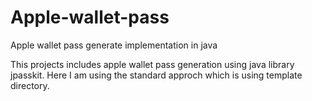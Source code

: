 # Apple-wallet-pass
Apple wallet pass generate implementation in java

This projects includes apple wallet pass generation using java library jpasskit.
Here I am using the standard approch which is using template directory.
